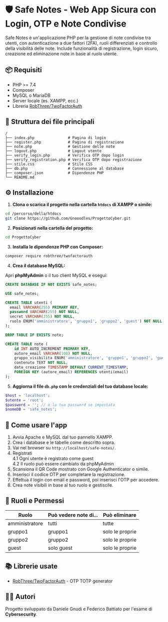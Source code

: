 # 🛡️ Safe Notes - Web App Sicura con Login, OTP e Note Condivise

Safe Notes è un'applicazione PHP per la gestione di note condivise tra utenti, con autenticazione a due fattori (2FA), ruoli differenziati e controllo della visibilità delle note. Include funzionalità di registrazione, login sicuro, creazione ed eliminazione note in base al ruolo utente.

## 📦 Requisiti

- PHP >= 7.4
- Composer
- MySQL o MariaDB
- Server locale (es. XAMPP, ecc.)
- Libreria [RobThree/TwoFactorAuth](https://github.com/RobThree/TwoFactorAuth)

## 📁 Struttura dei file principali

```
/
├── index.php               # Pagina di login
├── register.php            # Pagina di registrazione
├── note.php                # Gestione delle note
├── logout.php              # Logout utente
├── verify_login.php        # Verifica OTP dopo login
├── verify_registration.php # Verifica OTP dopo registrazione
├── stile.css               # Stile CSS
├── db.php                  # Connessione al database
├── composer.json           # Dipendenze PHP
└── README.md               
```

## ⚙️ Installazione

1. **Clona o scarica il progetto nella cartella `htdocs` di XAMPP o simile:**

```bash
cd /percorso/della/htdocs
git clone https://github.com/Gnooodles/ProgettoCyber.git
```

2. **Posizionati nella cartella del progetto:**

```bash
cd ProgettoCyber
```

3. **Installa le dipendenze PHP con Composer:**

```bash
composer require robthree/twofactorauth
```

4. **Crea il database MySQL:**

Apri **phpMyAdmin** o il tuo client MySQL e esegui:

```sql
CREATE DATABASE IF NOT EXISTS safe_notes;

USE safe_notes;

CREATE TABLE utenti (
  email VARCHAR(255) PRIMARY KEY,
  password VARCHAR(255) NOT NULL,
  secret VARCHAR(255) NOT NULL,
  ruolo ENUM('amministratore', 'gruppo1', 'gruppo2', 'guest') NOT NULL
);

DROP TABLE IF EXISTS note;

CREATE TABLE note (
    id INT AUTO_INCREMENT PRIMARY KEY,
    autore_email VARCHAR(100) NOT NULL,
    gruppo_visibilita ENUM('amministratore', 'gruppo1', 'gruppo2', 'guest') NOT NULL,
    contenuto TEXT NOT NULL,
    data_creazione TIMESTAMP DEFAULT CURRENT_TIMESTAMP,
    FOREIGN KEY (autore_email) REFERENCES utenti(email)
);

```

5. **Aggiorna il file `db.php` con le credenziali del tuo database locale:**

```php
$host = 'localhost';
$utente = 'root';
$password = ''; // o la tua password se impostata
$nomeDB = 'safe_notes';
```

## 🚀 Come usare l'app

1. Avvia Apache e MySQL dal tuo pannello XAMPP.  
2. Crea i database e le tabelle come descritto sopra.  
3. Vai nel browser su `http://localhost/safe-notes/`.  
4. Registrati  
   4.1 Ogni utente è registrato come guest  
   4.2 Il ruolo può essere cambiato da phpMyAdmin  
5. Scansiona il QR Code mostrato con Google Authenticator o simile.  
6. Inserisci il codice OTP per completare la registrazione.  
7. Effettua il login con email e password, poi inserisci l'OTP per accedere.  
8. Crea note visibili in base al tuo ruolo e gestiscile.

## 🔐 Ruoli e Permessi

| Ruolo          | Può vedere note di...                    | Può eliminare   |
|----------------|------------------------------------------|-----------------|
| amministratore | tutti                                    | tutte           |
| gruppo1        | gruppo1                                  | solo le proprie |
| gruppo2        | gruppo2                                  | solo le proprie |
| guest          | solo guest                               | solo le proprie |


## 📚 Librerie usate

- [RobThree/TwoFactorAuth](https://github.com/RobThree/TwoFactorAuth) - OTP TOTP generator

## 🧑‍💻 Autori

Progetto sviluppato da Daniele Gnudi e Federico Battiato per l'esame di **Cybersecurity**.
